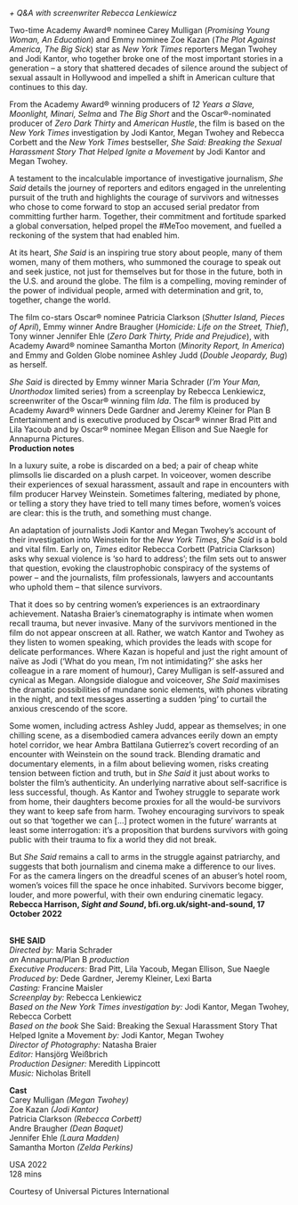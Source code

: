 

_+ Q&A with screenwriter Rebecca Lenkiewicz_

Two-time Academy Award® nominee Carey Mulligan (_Promising Young Woman, An Education_) and Emmy nominee Zoe Kazan (_The Plot Against America, The Big Sick_) star as _New York Times_ reporters Megan Twohey and Jodi Kantor, who together broke one of the most important stories in a generation – a story that shattered decades of silence around the subject of sexual assault in Hollywood and impelled a shift in American culture that continues to this day.

From the Academy Award® winning producers of _12 Years a Slave, Moonlight, Minari, Selma_ and _The Big Short_ and the Oscar®-nominated producer of _Zero Dark Thirty_ and _American Hustle_, the film is based on the _New York Times_ investigation by Jodi Kantor, Megan Twohey and Rebecca Corbett and the _New York Times_ bestseller, _She Said: Breaking the Sexual Harassment Story That Helped Ignite a Movement_ by Jodi Kantor and Megan Twohey.

A testament to the incalculable importance of investigative journalism, _She Said_ details the journey of reporters and editors engaged in the unrelenting pursuit of the truth and highlights the courage of survivors and witnesses who chose to come forward to stop an accused serial predator from committing further harm. Together, their commitment and fortitude sparked a global conversation, helped propel the #MeToo movement, and fuelled a reckoning of the system that had enabled him.

At its heart, _She Said_ is an inspiring true story about people, many of them women, many of them mothers, who summoned the courage to speak out and seek justice, not just for themselves but for those in the future, both in the U.S. and around the globe. The film is a compelling, moving reminder of the power of individual people, armed with determination and grit, to, together, change the world.

The film co-stars Oscar® nominee Patricia Clarkson (_Shutter Island, Pieces of April_), Emmy winner Andre Braugher (_Homicide: Life on the Street, Thief_), Tony winner Jennifer Ehle (_Zero Dark Thirty, Pride and Prejudice_), with Academy Award® nominee Samantha Morton (_Minority Report, In America_) and Emmy and Golden Globe nominee Ashley Judd (_Double Jeopardy, Bug_) as herself.

_She Said_ is directed by Emmy winner Maria Schrader (_I’m Your Man, Unorthodox_ limited series) from a screenplay by Rebecca Lenkiewicz, screenwriter of the Oscar® winning film _Ida_. The film is produced by Academy Award® winners Dede Gardner and Jeremy Kleiner for Plan B Entertainment and is executive produced by Oscar® winner Brad Pitt and Lila Yacoub and by Oscar® nominee Megan Ellison and Sue Naegle for Annapurna Pictures.  
**Production notes**

In a luxury suite, a robe is discarded on a bed; a pair of cheap white plimsolls lie discarded on a plush carpet. In voiceover, women describe their experiences of sexual harassment, assault and rape in encounters with film producer Harvey Weinstein. Sometimes faltering, mediated by phone, or telling a story they have tried to tell many times before, women’s voices are clear: this is the truth, and something must change.

An adaptation of journalists Jodi Kantor and Megan Twohey’s account of their investigation into Weinstein for the _New York Times_, _She Said_ is a bold and vital film. Early on, _Times_ editor Rebecca Corbett (Patricia Clarkson) asks why sexual violence is ‘so hard to address’; the film sets out to answer that question, evoking the claustrophobic conspiracy of the systems of power – and the journalists, film professionals, lawyers and accountants who uphold them – that silence survivors.

That it does so by centring women’s experiences is an extraordinary achievement. Natasha Braier’s cinematography is intimate when women recall trauma, but never invasive. Many of the survivors mentioned in the film do not appear onscreen at all. Rather, we watch Kantor and Twohey as they listen to women speaking, which provides the leads with scope for delicate performances. Where Kazan is hopeful and just the right amount of naïve as Jodi (‘What do you mean, I’m not intimidating?’ she asks her colleague in a rare moment of humour), Carey Mulligan is self-assured and cynical as Megan. Alongside dialogue and voiceover, _She Said_ maximises the dramatic possibilities of mundane sonic elements, with phones vibrating in the night, and text messages asserting a sudden ‘ping’ to curtail the anxious crescendo of the score.

Some women, including actress Ashley Judd, appear as themselves; in one chilling scene, as a disembodied camera advances eerily down an empty hotel corridor, we hear Ambra Battilana Gutierrez’s covert recording of an encounter with Weinstein on the sound track. Blending dramatic and documentary elements, in a film about believing women, risks creating tension between fiction and truth, but in _She Said_ it just about works to bolster the film’s authenticity. An underlying narrative about self-sacrifice is less successful, though. As Kantor and Twohey struggle to separate work from home, their daughters become proxies for all the would-be survivors they want to keep safe from harm. Twohey encouraging survivors to speak out so that ‘together we can […] protect women in the future’ warrants at least some interrogation: it’s a proposition that burdens survivors with going public with their trauma to fix a world they did not break.

But _She Said_ remains a call to arms in the struggle against patriarchy, and suggests that both journalism and cinema make a difference to our lives.  
For as the camera lingers on the dreadful scenes of an abuser’s hotel room, women’s voices fill the space he once inhabited. Survivors become bigger, louder, and more powerful, with their own enduring cinematic legacy.  
**Rebecca Harrison, _Sight and Sound_, bfi.org.uk/sight-and-sound, 17 October 2022**
<br><br>

**SHE SAID**<br>
_Directed by:_ Maria Schrader<br>
_an_ Annapurna/Plan B _production_<br>
_Executive Producers:_ Brad Pitt, Lila Yacoub,  Megan Ellison, Sue Naegle<br>
_Produced by:_ Dede Gardner, Jeremy Kleiner,  Lexi Barta<br>
_Casting:_ Francine Maisler<br>
_Screenplay by:_ Rebecca Lenkiewicz<br>
_Based on the New York Times investigation by:_ Jodi Kantor, Megan Twohey, Rebecca Corbett<br>
_Based on the book_ She Said: Breaking the Sexual Harassment Story That Helped Ignite a Movement _by:_ Jodi Kantor, Megan Twohey<br>
_Director of Photography:_ Natasha Braier<br>
_Editor:_ Hansjörg Weißbrich<br>
_Production Designer:_ Meredith Lippincott<br>
_Music:_ Nicholas Britell<br>

**Cast**<br>
Carey Mulligan _(Megan Twohey)_<br>
Zoe Kazan _(Jodi Kantor)_<br>
Patricia Clarkson _(Rebecca Corbett)_<br>
Andre Braugher _(Dean Baquet)_<br>
Jennifer Ehle _(Laura Madden)_<br>
Samantha Morton _(Zelda Perkins)_<br>

USA 2022<br>
128 mins

Courtesy of Universal Pictures International<br>
<br>
<!--stackedit_data:
eyJoaXN0b3J5IjpbLTEwMTEwNzMxMzNdfQ==
-->